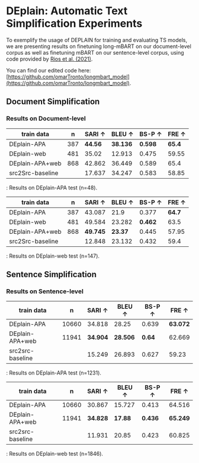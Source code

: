 # DEplain: Automatic Text Simplification Experiments

To exemplify the usage of DEPLAIN for training and evaluating TS models, we are presenting results on finetuning long-mBART on our document-level corpus as well as finetuning mBART on our sentence-level corpus, using code provided by [Rios et al. (2021)](https://github.com/a-rios/longmbart).

You can find our edited code here: [https://github.com/omarTronto/longmbart_model](https://github.com/omarTronto/longmbart_model).

## Document Simplification

### Results on Document-level

| train data | n | SARI ↑ | BLEU ↑ | BS-P ↑ | FRE ↑ |
|---------------------|------------|--------------------------|--------------------------|--------------------------|-------------------------|
| DEplain-APA         | 387        | **44.56**           | **38.136**          | **0.598**           | **65.4**           |
| DEplain-web         | 481        | 35.02                    | 12.913                   | 0.475                    | 59.55                   |
| DEplain-APA+web     | 868        | 42.862                   | 36.449                   | 0.589                    | 65.4                    |
| src2Src-baseline    |            | 17.637                   | 34.247                   | 0.583                    | 58.85                   |

: Results on DEplain-APA test (n=48).


| train data | n | SARI ↑ | BLEU ↑ | BS-P ↑ | FRE ↑ |
|---------------------|------------|--------------------------|--------------------------|--------------------------|-------------------------|
| DEplain-APA         | 387        | 43.087                   | 21.9                     | 0.377                    | **64.7**           |
| DEplain-web         | 481        | 49.584                   | 23.282                   | **0.462**           | 63.5                    |
| DEplain-APA+web     | 868        | **49.745**          | **23.37**           | 0.445                    | 57.95                   |
| src2Src-baseline    |            | 12.848                   | 23.132                   | 0.432                    | 59.4                    |

: Results on DEplain-web test (n=147).

## Sentence Simplification

### Results on Sentence-level
| train data | n | SARI ↑ | BLEU ↑ | BS-P ↑ | FRE ↑ |
|---------------------|------------|--------------------------|--------------------------|--------------------------|-------------------------|
| DEplain-APA         | 10660      | 34.818                   | 28.25                    | 0.639                    | **63.072**         |
| DEplain-APA+web     | 11941      | **34.904**         | **28.506**          | **0.64**            | 62.669                  |
| src2src-baseline    |            | 15.249                   | 26.893                   | 0.627                    | 59.23                   |

: Results on DEplain-APA test (n=1231).


| train data | n | SARI ↑ | BLEU ↑ | BS-P ↑ | FRE ↑ |
|----------------------|------------|--------------------------|--------------------------|--------------------------|-------------------------|
| DEplain-APA          | 10660      | 30.867                   | 15.727                   | 0.413                    | 64.516                  |
| DEplain-APA+web      | 11941      | **34.828**          | **17.88**           | **0.436**           | **65.249**         |
| src2src-baseline     |            | 11.931                   | 20.85                    | 0.423                    | 60.825                  |

: Results on DEplain-web test (n=1846).